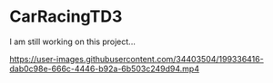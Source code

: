 # CarRacingTD3
I am still working on this project...

https://user-images.githubusercontent.com/34403504/199336416-dab0c98e-666c-4446-b92a-6b503c249d94.mp4

